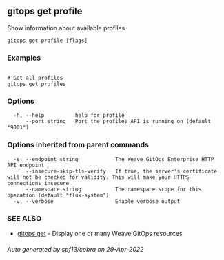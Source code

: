 ## gitops get profile

Show information about available profiles

```
gitops get profile [flags]
```

### Examples

```

# Get all profiles
gitops get profiles

```

### Options

```
  -h, --help          help for profile
      --port string   Port the profiles API is running on (default "9001")
```

### Options inherited from parent commands

```
  -e, --endpoint string            The Weave GitOps Enterprise HTTP API endpoint
      --insecure-skip-tls-verify   If true, the server's certificate will not be checked for validity. This will make your HTTPS connections insecure
      --namespace string           The namespace scope for this operation (default "flux-system")
  -v, --verbose                    Enable verbose output
```

### SEE ALSO

* [gitops get](gitops_get.md)	 - Display one or many Weave GitOps resources

###### Auto generated by spf13/cobra on 29-Apr-2022
